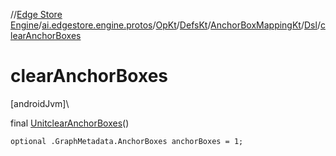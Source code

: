 //[Edge Store Engine](../../../../../../index.md)/[ai.edgestore.engine.protos](../../../../index.md)/[OpKt](../../../index.md)/[DefsKt](../../index.md)/[AnchorBoxMappingKt](../index.md)/[Dsl](index.md)/[clearAnchorBoxes](clear-anchor-boxes.md)

# clearAnchorBoxes

[androidJvm]\

final [Unit](https://kotlinlang.org/api/latest/jvm/stdlib/kotlin/-unit/index.html)[clearAnchorBoxes](clear-anchor-boxes.md)()

<code>optional .GraphMetadata.AnchorBoxes anchorBoxes = 1;</code>
